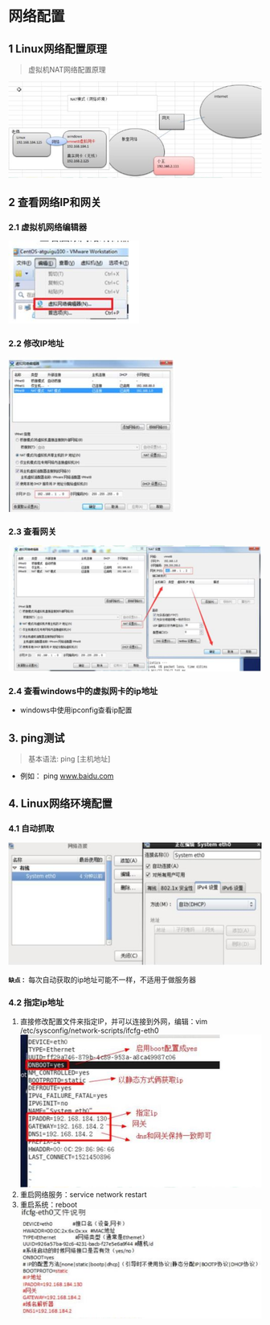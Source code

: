 # 网络配置

## 1 Linux网络配置原理

> 虚拟机NAT网络配置原理

![虚拟机NAT网络配置原理](../imgs/3/3.9虚拟机NAT网络配置原理.jpg)

## 2 查看网络IP和网关

### 2.1 虚拟机网络编辑器

![3.9虚拟机网络编辑器.jpg](../imgs/3/3.9虚拟机网络编辑器.jpg)

### 2.2 修改IP地址

![修改IP地址](../imgs/3/3.9修改IP地址.jpg)

### 2.3 查看网关

![查看网关](../imgs/3/3.9查看网关.jpg)

### 2.4 查看windows中的虚拟网卡的ip地址

* windows中使用ipconfig查看ip配置

## 3. ping测试

> 基本语法: ping [主机地址]

* 例如： ping www.baidu.com

## 4. Linux网络环境配置

### 4.1 自动抓取

![自动抓取自动抓取](../imgs/3/3.9自动抓取.jpg)

**`缺点：`** 每次自动获取的ip地址可能不一样，不适用于做服务器

### 4.2 指定ip地址

1. 直接修改配置文件来指定IP，并可以连接到外网，编辑：vim /etc/sysconfig/network-scripts/ifcfg-eth0
  ![指定ip地址](../imgs/3/3.9指定ip地址.jpg)
2. 重启网络服务：service network restart
3. 重启系统：reboot
![3.9ifcfg-eth0说明](../imgs/3/3.9ifcfg-eth0说明.jpg)


